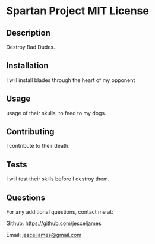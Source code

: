 # Spartan Project MIT License

## Description                          
Destroy Bad Dudes.           
           
## Installation
I will install blades through the heart of my opponent
           
## Usage
usage of their skulls, to feed to my dogs.

## Contributing 
I contribute to their death.  

## Tests 
I will test their skills before I destroy them.

## Questions
For any additional questions, contact me at: 

 Github: https://github.com/jesceljames 

 Email: jesceljames@gmail.com